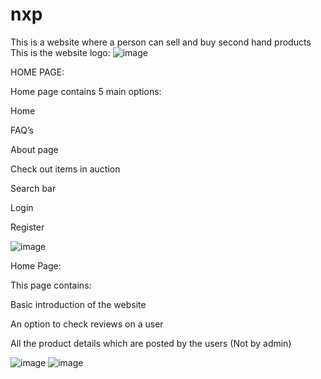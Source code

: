 # nxp
This is a website where a person can sell and buy second hand products
This is the website logo:
![image](https://github.com/ManideepDushetti/nxp/assets/117671718/66811bdc-9a07-4c16-beab-fd4ae4f573e6)


HOME PAGE:

Home page contains 5 main options:

Home

FAQ’s

About page

Check out items in auction

Search bar

Login

Register

![image](https://github.com/ManideepDushetti/nxp/assets/117671718/cbb42080-321f-4435-ba9e-196119914c50)

Home Page:

This page contains:

Basic introduction of the website

An option to check reviews on a user

All the product details which are posted by the users (Not by admin)

![image](https://github.com/ManideepDushetti/nxp/assets/117671718/db47f12d-ad8a-4085-b1a7-105257f2f0cf)
![image](https://github.com/ManideepDushetti/nxp/assets/117671718/0fe653b3-146a-4421-893a-653f36cfafde)









